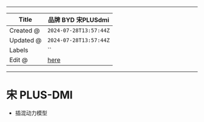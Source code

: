 -----

| Title     | 品牌 BYD 宋PLUSdmi                                   |
| --------- | ------------------------------------------------- |
| Created @ | `2024-07-28T13:57:44Z`                            |
| Updated @ | `2024-07-28T13:57:44Z`                            |
| Labels    | \`\`                                              |
| Edit @    | [here](https://github.com/junxnone/che/issues/11) |

-----

# 宋 PLUS-DMI

  - 插混动力模型
